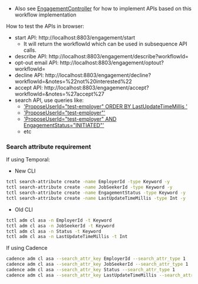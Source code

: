 
* Also see [EngagementController](https://github.com/indeedeng/iwf-java-samples/blob/main/src/main/java/io/iworkflow/controller/EngagementWorkflowController.java) for how to implement APIs based on this workflow implementation

How to test the APIs in browser:
* start API: http://localhost:8803/engagement/start
  * It will return the workflowId which can be used in subsequence API calls. 
* describe API: http://localhost:8803/engagement/describe?workflowId=<TODO>
* opt-out email API: http://localhost:8803/engagement/optout?workflowId=<TODO>
* decline API: http://localhost:8803/engagement/decline?workflowId=<TODO>&notes=%22not%20interested%22
* accept API: http://localhost:8803/engagement/accept?workflowId=<TODO>&notes=%27accept%27
* search API, use queries like:
  * ['ProposeUserId="test-employer" ORDER BY LastUpdateTimeMillis '](http://localhost:8803/engagement/list?query=<TODO>)
  * ['ProposeUserId="test-employer"'](http://localhost:8803/engagement/list?query=<TODO>)
  * ['ProposeUserId="test-employer" AND EngagementStatus="INITIATED"'](http://localhost:8803/engagement/list?query=<TODO>)
  * etc
### Search attribute requirement

If using Temporal:

* New CLI
```bash
tctl search-attribute create -name EmployerId -type Keyword -y
tctl search-attribute create -name JobSeekerId -type Keyword -y
tctl search-attribute create -name EngagementStatus -type Keyword -y
tctl search-attribute create -name LastUpdateTimeMillis -type Int -y
```

* Old CLI
``` bash
tctl adm cl asa -n EmployerId -t Keyword
tctl adm cl asa -n JobSeekerId -t Keyword
tctl adm cl asa -n Status -t Keyword
tctl adm cl asa -n LastUpdateTimeMillis -t Int

```

If using Cadence

```bash
cadence adm cl asa --search_attr_key EmployerId --search_attr_type 1
cadence adm cl asa --search_attr_key JobSeekerId --search_attr_type 1
cadence adm cl asa --search_attr_key Status --search_attr_type 1
cadence adm cl asa --search_attr_key LastUpdateTimeMillis --search_attr_type 2
```